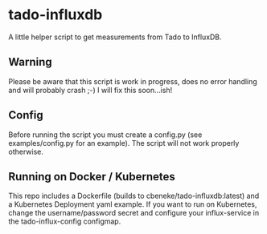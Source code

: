 # tado-influxdb
A little helper script to get measurements from Tado to InfluxDB.

## Warning
Please be aware that this script is work in progress, does no error handling
and will probably crash ;-) I will fix this soon...ish!

## Config
Before running the script you must create a config.py (see examples/config.py
for an example). The script will not work properly otherwise.

## Running on Docker / Kubernetes
This repo includes a Dockerfile (builds to cbeneke/tado-influxdb:latest) and a
Kubernetes Deployment yaml example. If you want to run on Kubernetes, change the
username/password secret and configure your influx-service in the
tado-influx-config configmap.
